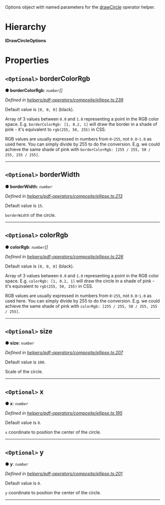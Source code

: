 

Options object with named parameters for the [drawCircle](../modules/_helpers_pdf_operators_composite_ellipse_.md#drawcircle) operator helper.

# Hierarchy

**IDrawCircleOptions**

# Properties

<a id="bordercolorrgb"></a>

## `<Optional>` borderColorRgb

**● borderColorRgb**: *`number`[]*

*Defined in [helpers/pdf-operators/composite/ellipse.ts:239](https://github.com/Hopding/pdf-lib/blob/d7334b8/src/helpers/pdf-operators/composite/ellipse.ts#L239)*

Default value is `[0, 0, 0]` (black).

Array of 3 values between `0.0` and `1.0` representing a point in the RGB color space. E.g. `borderColorRgb: [1, 0.2, 1]` will draw the border in a shade of pink - it's equivalent to `rgb(255, 50, 255)` in CSS.

RGB values are usually expressed in numbers from `0`-`255`, not `0.0`-`1.0` as used here. You can simply divide by 255 to do the conversion. E.g. we could achieve the same shade of pink with `borderColorRgb: [255 / 255, 50 / 255, 255 / 255]`.

___
<a id="borderwidth"></a>

## `<Optional>` borderWidth

**● borderWidth**: *`number`*

*Defined in [helpers/pdf-operators/composite/ellipse.ts:213](https://github.com/Hopding/pdf-lib/blob/d7334b8/src/helpers/pdf-operators/composite/ellipse.ts#L213)*

Default value is `15`.

`borderWidth` of the circle.

___
<a id="colorrgb"></a>

## `<Optional>` colorRgb

**● colorRgb**: *`number`[]*

*Defined in [helpers/pdf-operators/composite/ellipse.ts:226](https://github.com/Hopding/pdf-lib/blob/d7334b8/src/helpers/pdf-operators/composite/ellipse.ts#L226)*

Default value is `[0, 0, 0]` (black).

Array of 3 values between `0.0` and `1.0` representing a point in the RGB color space. E.g. `colorRgb: [1, 0.2, 1]` will draw the circle in a shade of pink - it's equivalent to `rgb(255, 50, 255)` in CSS.

RGB values are usually expressed in numbers from `0`-`255`, not `0.0`-`1.0` as used here. You can simply divide by 255 to do the conversion. E.g. we could achieve the same shade of pink with `colorRgb: [255 / 255, 50 / 255, 255 / 255]`.

___
<a id="size"></a>

## `<Optional>` size

**● size**: *`number`*

*Defined in [helpers/pdf-operators/composite/ellipse.ts:207](https://github.com/Hopding/pdf-lib/blob/d7334b8/src/helpers/pdf-operators/composite/ellipse.ts#L207)*

Default value is `100`.

Scale of the circle.

___
<a id="x"></a>

## `<Optional>` x

**● x**: *`number`*

*Defined in [helpers/pdf-operators/composite/ellipse.ts:195](https://github.com/Hopding/pdf-lib/blob/d7334b8/src/helpers/pdf-operators/composite/ellipse.ts#L195)*

Default value is `0`.

`x` coordinate to position the center of the circle.

___
<a id="y"></a>

## `<Optional>` y

**● y**: *`number`*

*Defined in [helpers/pdf-operators/composite/ellipse.ts:201](https://github.com/Hopding/pdf-lib/blob/d7334b8/src/helpers/pdf-operators/composite/ellipse.ts#L201)*

Default value is `0`.

`y` coordinate to position the center of the circle.

___

